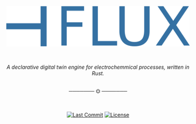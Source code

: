 <br/>
<p align="center"><img src="assets/FLUX.png" width=500px></p>
<br/>
<p align="center"><em>A declarative digital twin engine for electrochemmical processes, written in Rust.</em></p>

<br/>
<div align="center">───────  ⏣  ───────</div>
<br/>
<br/>

<div align ="center">

[![Last Commit](https://img.shields.io/github/last-commit/pabloagn/flux?style=for-the-badge&logo=git&logoColor=white&color=7AA89F&labelColor=000000&label=LAST%20COMMIT)](https://github.com/pabloagn/flux/commits/main) [![License](https://img.shields.io/github/license/pabloagn/flux?style=for-the-badge&color=7AA89F&labelColor=000000)](https://github.com/pabloagn/flux/blob/main/LICENSE)
